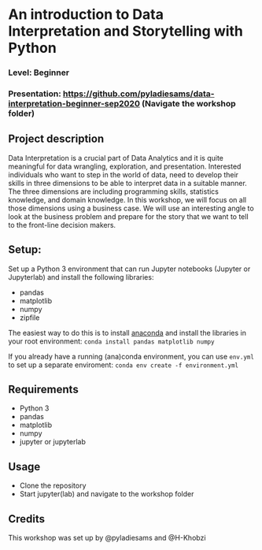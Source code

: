 
# An introduction to Data Interpretation and Storytelling with Python 
### Level: Beginner
### Presentation: https://github.com/pyladiesams/data-interpretation-beginner-sep2020 (Navigate the workshop folder)

## Project description
Data Interpretation is a crucial part of Data Analytics and it is quite meaningful for data wrangling, exploration, and presentation. Interested individuals who want to step in the world of data, need to develop their skills in three dimensions to be able to interpret data in a suitable manner. The three dimensions are including programming skills, statistics knowledge, and domain knowledge. In this workshop, we will focus on all those dimensions using a business case. We will use an interesting angle to look at the business problem and prepare for the story that we want to tell to the front-line decision makers.

## Setup:
Set up a Python 3 environment that can run Jupyter notebooks (Jupyter or Jupyterlab) and install the following libraries:
* pandas
* matplotlib
* numpy
* zipfile

The easiest way to do this is to install [anaconda](https://www.anaconda.com/distribution/) and install the libraries in your root environment:
```conda install pandas matplotlib numpy```

If you already have a running (ana)conda environment, you can use `env.yml` to set up a separate enviroment:
```conda env create -f environment.yml```

## Requirements
* Python 3
* pandas
* matplotlib
* numpy
* jupyter or jupyterlab

## Usage
* Clone the repository
* Start jupyter(lab) and navigate to the workshop folder

## Credits
This workshop was set up by @pyladiesams and @H-Khobzi

